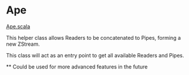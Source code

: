 # Ape

[Ape.scala](/core/src/main/scala/com/libertexgroup/ape/Ape.scala)

This helper class allows Readers to be concatenated to Pipes, forming a new ZStream.

This class will act as an entry point to get all available Readers and Pipes.

** Could be used for more advanced features in the future